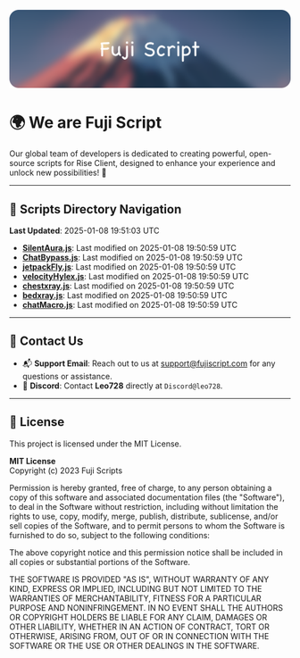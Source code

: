 ![Banner](.github/b.webp)

# 🌍 **We are Fuji Script**

Our global team of developers is dedicated to creating powerful, open-source scripts for Rise Client, designed to enhance your experience and unlock new possibilities! 🌟

---
<!-- SCRIPTS_NAVIGATION_START -->
## 📂 **Scripts Directory Navigation**

**Last Updated**: 2025-01-08 19:51:03 UTC

- **[SilentAura.js](scripts/SilentAura.js)**: Last modified on 2025-01-08 19:50:59 UTC
- **[ChatBypass.js](scripts/ChatBypass.js)**: Last modified on 2025-01-08 19:50:59 UTC
- **[jetpackFly.js](scripts/jetpackFly.js)**: Last modified on 2025-01-08 19:50:59 UTC
- **[velocityHylex.js](scripts/velocityHylex.js)**: Last modified on 2025-01-08 19:50:59 UTC
- **[chestxray.js](scripts/chestxray.js)**: Last modified on 2025-01-08 19:50:59 UTC
- **[bedxray.js](scripts/bedxray.js)**: Last modified on 2025-01-08 19:50:59 UTC
- **[chatMacro.js](scripts/chatMacro.js)**: Last modified on 2025-01-08 19:50:59 UTC

<!-- SCRIPTS_NAVIGATION_END -->

---

## 💬 **Contact Us**  
- 📬 **Support Email**: Reach out to us at [support@fujiscript.com](mailto:support@fujiscript.com) for any questions or assistance.  
- 💬 **Discord**: Contact **Leo728** directly at `Discord@leo728`.

---

## 📜 **License**

This project is licensed under the MIT License.  

**MIT License**  
Copyright (c) 2023 Fuji Scripts  

Permission is hereby granted, free of charge, to any person obtaining a copy of this software and associated documentation files (the "Software"), to deal in the Software without restriction, including without limitation the rights to use, copy, modify, merge, publish, distribute, sublicense, and/or sell copies of the Software, and to permit persons to whom the Software is furnished to do so, subject to the following conditions:  

The above copyright notice and this permission notice shall be included in all copies or substantial portions of the Software.  

THE SOFTWARE IS PROVIDED "AS IS", WITHOUT WARRANTY OF ANY KIND, EXPRESS OR IMPLIED, INCLUDING BUT NOT LIMITED TO THE WARRANTIES OF MERCHANTABILITY, FITNESS FOR A PARTICULAR PURPOSE AND NONINFRINGEMENT. IN NO EVENT SHALL THE AUTHORS OR COPYRIGHT HOLDERS BE LIABLE FOR ANY CLAIM, DAMAGES OR OTHER LIABILITY, WHETHER IN AN ACTION OF CONTRACT, TORT OR OTHERWISE, ARISING FROM, OUT OF OR IN CONNECTION WITH THE SOFTWARE OR THE USE OR OTHER DEALINGS IN THE SOFTWARE.  
